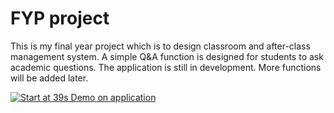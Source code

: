 # FYP project
This is my final year project which is to design classroom and after-class management system. 
A simple Q&A function is designed for students to ask academic questions. 
The application is still in development. More functions will be added later.

[![Start at 39s Demo on application](http://i3.ytimg.com/vi/2E2E0D_b3tE/maxresdefault.jpg)](https://www.youtube.com/watch?v=2E2E0D_b3tE)
